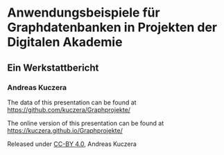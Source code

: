 # Anwendungsbeispiele für Graphdatenbanken in Projekten der Digitalen Akademie

## Ein Werkstattbericht

### Andreas Kuczera

The data of this presentation can be found at https://github.com/kuczera/Graphprojekte/

The online version of this presentation can be found at https://kuczera.github.io/Graphprojekte/

Released under [CC-BY 4.0](https://creativecommons.org/licenses/by/4.0/), Andreas Kuczera
